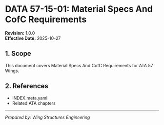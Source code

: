 # DATA 57-15-01: Material Specs And CofC Requirements

**Revision:** 1.0.0  
**Effective Date:** 2025-10-27

## 1. Scope
This document covers Material Specs And CofC Requirements for ATA 57 Wings.

## 2. References
- INDEX.meta.yaml
- Related ATA chapters

---
*Prepared by: Wing Structures Engineering*
